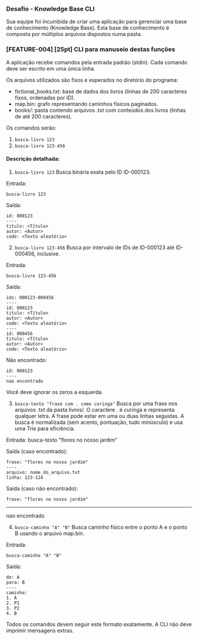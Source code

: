 ### Desafio - Knowledge Base CLI

Sua equipe foi incumbida de criar uma aplicação para gerenciar uma base de conhecimento (Knowledge Base).
Esta base de conhecimento é composta por múltiplos arquivos dispostos numa pasta.

### [FEATURE-004] [25pt] CLI para manuseio destas funções

A aplicação recebe comandos pela entrada padrão (stdin). Cada comando deve ser escrito em uma única linha.

Os arquivos utilizados são fixos e esperados no diretório do programa:

- fictional_books.txt: base de dados dos livros (linhas de 200 caracteres fixos, ordenadas por ID).
- map.bin: grafo representando caminhos físicos paginados.
- books/: pasta contendo arquivos .txt com conteúdos dos livros (linhas de até 200 caracteres).

Os comandos serão:

1. `busca-livro 123`
2. `busca-livro 123-456`


#### Descrição detalhada:

1. `busca-livro 123`
   Busca binária exata pelo ID ID-000123.

Entrada:
```
busca-livro 123
```

Saída:
```
id: 000123
----
titulo: <Título>
autor: <Autor>
code: <Texto aleatório>
```

2. `busca-livro 123-456`
   Busca por intervalo de IDs de ID-000123 até ID-000456, inclusive.

Entrada:
```
busca-livro 123-456
```

Saída:
```
ids: 000123-000456
----
id: 000123
titulo: <Título>
autor: <Autor>
code: <Texto aleatório>
----
id: 000456
titulo: <Título>
autor: <Autor>
code: <Texto aleatório>
```

Não encontrado:

```
id: 000123
----
nao encontrado
```

Você deve ignorar os zeros a esquerda.

3. `busca-texto "frase com . como coringa"`
   Busca por uma frase nos arquivos .txt da pasta livros/. O caractere . é curinga e representa qualquer letra.
   A frase pode estar em uma ou duas linhas seguidas. A busca é normalizada (sem acento, pontuação, tudo minúsculo)
   e usa uma Trie para eficiência.

Entrada:
busca-texto "flores no nosso jardim"

Saída (caso encontrado):
```
frase: "flores no nosso jardim"
----
arquivo: nome_do_arquivo.txt
linha: 123-124
```

Saída (caso não encontrado):
```
frase: "flores no nosso jardim"
```
----
nao encontrado

4. `busca-caminho "A" "B"`
   Busca caminho físico entre o ponto A e o ponto B usando o arquivo map.bin.

Entrada:
```
busca-caminho "A" "B"
```

Saída:
```
de: A
para: B
----
caminho:
1. A
2. P1
3. P2
4. B
```

Todos os comandos devem seguir este formato exatamente. A CLI não deve imprimir mensagens extras.